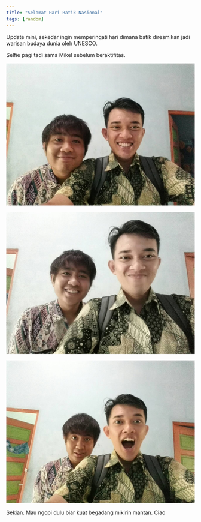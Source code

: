 ```yaml
---
title: "Selamat Hari Batik Nasional"
tags: [random]
---
```


Update mini, sekedar ingin memperingati hari dimana batik diresmikan jadi warisan budaya dunia oleh UNESCO.

Selfie pagi tadi sama Mikel sebelum beraktifitas.

<!--more-->

![Selfie Hari Batik Nasional](/assets/img/hari-batik-nasional-2-10-2015-3.jpg)

![Selfie Hari Batik Nasional](/assets/img/hari-batik-nasional-2-10-2015-2.jpg)

![Selfie Hari Batik Nasional](/assets/img/hari-batik-nasional-2-10-2015-1.jpg)

Sekian. Mau ngopi dulu biar kuat begadang mikirin mantan. Ciao
